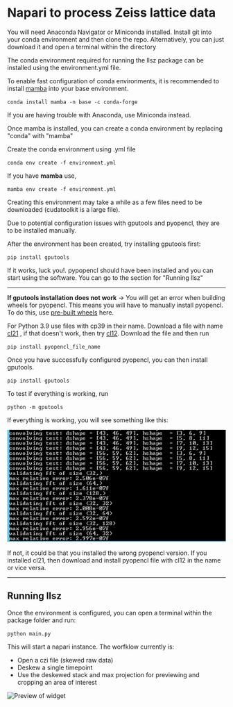 # Napari to process Zeiss lattice data

You will need Anaconda Navigator or Miniconda installed.
Install git into your conda environment and then clone the repo. 
Alternatively, you can just download it and open a terminal within the directory

The conda environment required for running the llsz package can be installed using the environment.yml file. 

To enable fast configuration of conda environments, it is recommended to install [mamba](https://github.com/mamba-org/mamba) into your base environment.

    conda install mamba -n base -c conda-forge

If you are having trouble with Anaconda, use Miniconda instead. 

Once mamba is installed, you can create a conda environment by replacing "conda" with "mamba"

Create the conda environment using .yml file

    conda env create -f environment.yml
 
If you have **mamba** use,

    mamba env create -f environment.yml


Creating this environment may take a while as a few files need to be downloaded (cudatoolkit is a large file).

Due to potential configuration issues with gputools and pyopencl, they are to be installed manually.

After the environment has been created, try installing gputools first:

    pip install gputools

If it works, luck you!. pypopencl should have been installed and you can start using the software. You can go to the section for "Running llsz"


****
**If gputools installation does not work** -> You will get an error when building wheels for pyopencl. This means you will have to manually install pyopencl. To do this, use [pre-built wheels](https://www.lfd.uci.edu/~gohlke/pythonlibs/#pyopencl) here.

For Python 3.9 use files with cp39 in their name. Download a file with name [cl21](https://download.lfd.uci.edu/pythonlibs/y2rycu7g/pyopencl-2021.2.8+cl21-cp39-cp39-win_amd64.whl) , if that doesn't work, then try [cl12](https://download.lfd.uci.edu/pythonlibs/y2rycu7g/pyopencl-2021.2.8+cl12-cp39-cp39-win_amd64.whl). Download the file and then run 

    pip install pyopencl_file_name

Once you have successfully configured pyopencl, you can then install gputools.

    pip install gputools

To test if everything is working, run

    python -m gputools

If everything is working, you will see something like this:

![gputools](resources/gputool_success.png)

If not, it could be that you installed the wrong pyopencl version. If you installed cl21, then download and install pyopencl file with cl12 in the name or vice versa.

*****
## **Running llsz**

Once the environment is configured, you can open a terminal within the package folder and run:

    python main.py

This will start a napari instance.
The worfklow currently is:
* Open a czi file (skewed raw data)
* Deskew a single timepoint
* Use the deskewed stack and max projection for previewing and cropping an area of interest

![Preview of widget](resources/preview_video.gif)
